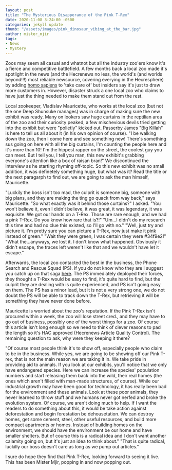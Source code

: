 ```yaml
---
layout: post
title: "The Mysterious Disapperance of the Pink T-Rex"
date: 2020-11-08 3:24:00 -0500
categories: jekyll update
thumb: "/assets/images/pink_dinosaur_vibing_at_the_bar.jpg"
author: mister_mjir
tags:
- News
- Mystery
---
```


Zoos may seem all casual and whatnot but all the industry zoo'ers know it's a fierce and competitive battlefield. A few months back a local zoo made it's spotlight
in the news (and the Hecrenews no less, the world's (and worlds beyond!!!) most reliable newsource, covering everying in the Hecresphere) by adding
[homo sapiens](https://hecrenews.github.io/jekyll/update/2020/05/21/local-zoo-adds-homo-sapiens-to-exhibit.html) to 'take care of' but insiders say it's just
to draw more customers in. However, disaster struck a one local zoo who claims to have just the thing needed to make them stand out from the rest.

Local zookeeper, Vladislav Mauricette, who works at the local zoo (but not the one Deep Shunsuke manages) was in charge of making sure the new exhibit was ready.
Many on lookers saw huge curtains in the reptilian area of the zoo and their curiosity peaked, a few mischevious devils tried getting into the exhibit but were
"polietly" kicked out. Passerby James "Big Killah" is here to tell us all about it (in his own opinion of course). "I be walking down the zoo, then I come here
and see something new! There's something sus going on here with all the big curtains, I'm counting the people here and it's more than 10! I'm the hippest rapper
on the street, the coolest guy you can meet. But I tell you, I tell you man, this new exhibit's grabbing everyone's attention like a box of raisan bran!" We
discontinued the interview as he starting rhyming off-topic. So this new exhibit was no small addition, it was definetely something huge, but what was it?
Read the title or the next paragarph to find out, we are going to ask the man himself, Mauricette.

"Luckily the boss isn't too mad, the culprit is someone big, someone with big plans, and they are making the ting go quack from way back," says Mauricette. "So
what exactly was it behind those curtains?" I asked. "You won't believe it, even I didn't believe, it was great, it was legendary, it was exquisite. We got our
hands on a T-Rex. Those are rare enough, and we had a pink T-Rex. Do you know how rare that is?!" "Um...I didn't do my research this time and had no clue this
existed, so I'll go with no." "Well, just try and picture it. I'm pretty sure you can picture a T-Rex, now just make it pink instead of green." "Wait they were
green, I was certain they were #34f9e2!" "What the...anyways, we lost it. I don't know what happened. Obviously it didn't escape, the traces left weren't like
that and we wouldn't have let it escape."

Afterwards, the local zoo contacted the best in the business, the Phone Search and Rescue Squad (PS). If you do not know who they are I suggest you catch up on
that saga [here](https://hecrenews.github.io/jekyll/update/2020/08/10/phone-on-silent-lost-searchers-cannot-find.html). The PS immediately deployed their forces,
they thought a T-Rex would be easy to find, it's quite hard to find, but the culprit they are dealing with is quite experienced, and PS isn't going easy on them.
The PS has a minor lead, but it is not a very strong one, we do not doubt the PS will be able to track down the T-Rex, but retrieving it will be something they
have never done before.

Mauricette is worried about the zoo's reputation. If the Pink T-Rex isn't procured within a week, the zoo will lose street cred., and they may have to go out of
business, possibly one of the worst things for a zoo. Of course this article isn't long enough so we need to think of clever reasons to pad the length so it's
HAC approved (Hecrenews Article Quality Control). The remaining question to ask, why were they keeping it there?

"Of course most people think it's to show off, especially people who claim to be in the business. While yes, we are going to be showing off our Pink T-rex, that
is not the main reason we are taking it in. We take pride in providing aid to animals. If you look at our exhibits, you'll notice that we only have endangered
species. Here we can increase the species' population numbers and start releasing them back into the wild, their real homes (the ones which aren't filled with
man-made structures, of course). While our industrial growth may have been good for technology, it has really been bad for the environment and these animals.
Look at these poor animals, they never learned to throw stuff and we humans never got nerfed and broke the evolution system. Of course, we aren't doing much to
help. If I want the readers to do something about this, it would be take action against deforestation and begin forestation be dehousetation. We can destroy
homes, get some cement, steel, other useful resources, and build more compact apartments or homes. Instead of building homes on the environment, we should have
the environment be our home and have smaller shelters. But of course this is a radical idea and I don't want another calamity going on, but it's just an idea
to think about." "That is quite radical, luckilly our boss doesn't care as long as we pump out articles."

I sure do hope they find that Pink T-Rex, looking forward to seeing it live. This has been Mister Mjir, popping in and now popping out.

